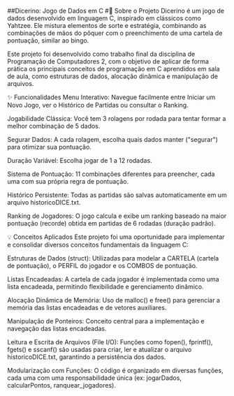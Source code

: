 ##Dicerino: Jogo de Dados em C
#🎲 Sobre o Projeto
Dicerino é um jogo de dados desenvolvido em linguagem C, inspirado em clássicos como Yahtzee. Ele mistura elementos de sorte e estratégia, combinando as combinações de mãos do pôquer com o preenchimento de uma cartela de pontuação, similar ao bingo.

Este projeto foi desenvolvido como trabalho final da disciplina de Programação de Computadores 2, com o objetivo de aplicar de forma prática os principais conceitos de programação em C aprendidos em sala de aula, como estruturas de dados, alocação dinâmica e manipulação de arquivos.

✨ Funcionalidades
Menu Interativo: Navegue facilmente entre Iniciar um Novo Jogo, ver o Histórico de Partidas ou consultar o Ranking.

Jogabilidade Clássica: Você tem 3 rolagens por rodada para tentar formar a melhor combinação de 5 dados.

Segurar Dados: A cada rolagem, escolha quais dados manter ("segurar") para otimizar sua pontuação.

Duração Variável: Escolha jogar de 1 a 12 rodadas.

Sistema de Pontuação: 11 combinações diferentes para preencher, cada uma com sua própria regra de pontuação.

Histórico Persistente: Todas as partidas são salvas automaticamente em um arquivo historicoDICE.txt.

Ranking de Jogadores: O jogo calcula e exibe um ranking baseado na maior pontuação (recorde) obtida em partidas de 6 rodadas (duração padrão).

💡 Conceitos Aplicados
Este projeto foi uma oportunidade para implementar e consolidar diversos conceitos fundamentais da linguagem C:

Estruturas de Dados (struct): Utilizadas para modelar a CARTELA (cartela de pontuação), o PERFIL do jogador e os COMBOS de pontuação.

Listas Encadeadas: A cartela de cada jogador é implementada como uma lista encadeada, permitindo flexibilidade e gerenciamento dinâmico.

Alocação Dinâmica de Memória: Uso de malloc() e free() para gerenciar a memória das listas encadeadas e de vetores auxiliares.

Manipulação de Ponteiros: Conceito central para a implementação e navegação das listas encadeadas.

Leitura e Escrita de Arquivos (File I/O): Funções como fopen(), fprintf(), fgets() e sscanf() são usadas para criar, ler e atualizar o arquivo historicoDICE.txt, garantindo a persistência dos dados.

Modularização com Funções: O código é organizado em diversas funções, cada uma com uma responsabilidade única (ex: jogarDados, calcularPontos, ranquear_jogadores).
